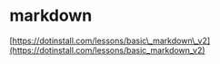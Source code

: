 # markdown

[https://dotinstall.com/lessons/basic\_markdown\_v2](https://dotinstall.com/lessons/basic_markdown_v2)

